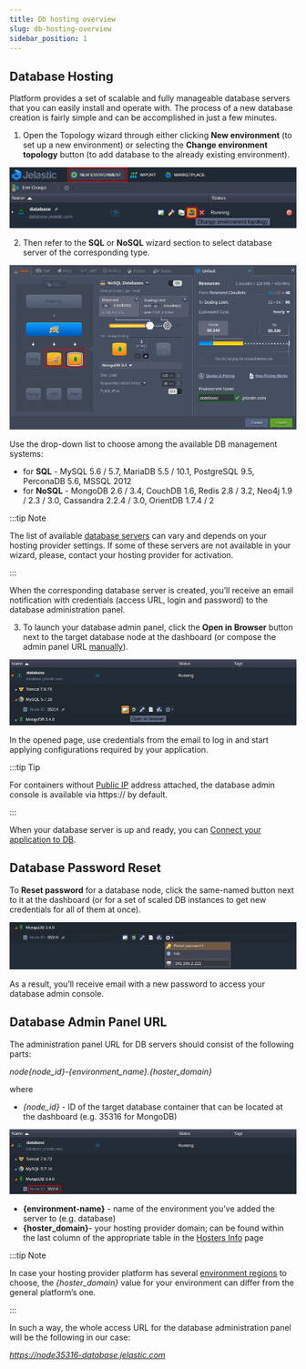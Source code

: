 ```yaml
---
title: Db hosting overview
slug: db-hosting-overview
sidebar_position: 1
---
```


## Database Hosting

Platform provides a set of scalable and fully manageable database servers that you can easily install and operate with. The process of a new database creation is fairly simple and can be accomplished in just a few minutes.

1. Open the Topology wizard through either clicking **New environment** (to set up a new environment) or selecting the **Change environment topology** button (to add database to the already existing environment).

<div style={{
    display:'flex',
    justifyContent: 'center',
    margin: '0 0 1rem 0'
}}>

![Locale Dropdown](./img/DBHostingOverview/1.png)

</div>

2. Then refer to the **SQL** or **NoSQL** wizard section to select database server of the corresponding type.

<div style={{
    display:'flex',
    justifyContent: 'center',
    margin: '0 0 1rem 0'
}}>

![Locale Dropdown](./img/DBHostingOverview/2.png)

</div>

Use the drop-down list to choose among the available DB management systems:

- for **SQL** - MySQL 5.6 / 5.7, MariaDB 5.5 / 10.1, PostgreSQL 9.5, PerconaDB 5.6, MSSQL 2012
- for **NoSQL** - MongoDB 2.6 / 3.4, CouchDB 1.6, Redis 2.8 / 3.2, Neo4j 1.9 / 2.3 / 3.0, Cassandra 2.2.4 / 3.0, OrientDB 1.7.4 / 2

:::tip Note

The list of available [database servers](/docs/QuickStart/Software%20Stack%20Versions) can vary and depends on your hosting provider settings. If some of these servers are not available in your wizard, please, contact your hosting provider for activation.

:::

When the corresponding database server is created, you’ll receive an email notification with credentials (access URL, login and password) to the database administration panel.

3. To launch your database admin panel, click the **Open in Browser** button next to the target database node at the dashboard (or compose the admin panel URL [manually](/docs/Database/Database%20Hosting/DB%20Hosting%20Overview#database-admin-panel-url)).

<div style={{
    display:'flex',
    justifyContent: 'center',
    margin: '0 0 1rem 0'
}}>

![Locale Dropdown](./img/DBHostingOverview/3.png)

</div>

In the opened page, use credentials from the email to log in and start applying configurations required by your application.

:::tip Tip

For containers without [Public IP](/docs/ApplicationSetting/External%20Access%20To%20Applications/Public%20IP#public-ip) address attached, the database admin console is available via https:// by default.

:::

When your database server is up and ready, you can [Connect your application to DB](/docs/Database/Database%20Hosting/Database%20Connection%20Strings#database-connection-strings).

## Database Password Reset

To **Reset password** for a database node, click the same-named button next to it at the dashboard (or for a set of scaled DB instances to get new credentials for all of them at once).

<div style={{
    display:'flex',
    justifyContent: 'center',
    margin: '0 0 1rem 0'
}}>

![Locale Dropdown](./img/DBHostingOverview/4.png)

</div>

As a result, you’ll receive email with a new password to access your database admin console.

## Database Admin Panel URL

The administration panel URL for DB servers should consist of the following parts:

_node{node_id}-{environment_name}.{hoster_domain}_

where

- _{node_id}_ - ID of the target database container that can be located at the dashboard (e.g. 35316 for MongoDB)

<div style={{
    display:'flex',
    justifyContent: 'center',
    margin: '0 0 1rem 0'
}}>

![Locale Dropdown](./img/DBHostingOverview/5.png)

</div>

- **{environment-name}** - name of the environment you’ve added the server to (e.g. database)
- **{hoster_domain}**- your hosting provider domain; can be found within the last column of the appropriate table in the [Hosters Info](/docs/QuickStart/Hosters%20List%20&%20Info#paas-hosting-providers) page

:::tip Note

In case your hosting provider platform has several [environment regions](/docs/EnvironmentManagement/Environment%20Regions/Choosing%20a%20Region#environment-regions) to choose, the _{hoster_domain}_ value for your environment can differ from the general platform’s one.

:::

In such a way, the whole access URL for the database administration panel will be the following in our case:

*https://node35316-database.jelastic.com*
